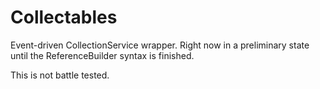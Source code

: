 # Collectables

Event-driven CollectionService wrapper. Right now in a preliminary state until
the ReferenceBuilder syntax is finished.

This is not battle tested.